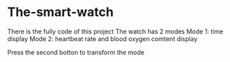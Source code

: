 # The-smart-watch
There is the fully code of this project
The watch has 2 modes
Mode 1: time display
Mode 2: heartbeat rate and blood oxygen comtent display

Press the second botton to transform the mode

